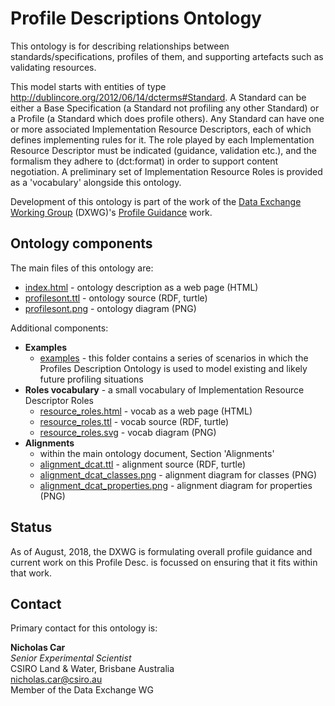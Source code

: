 # Profile Descriptions Ontology
This ontology is for describing relationships between standards/specifications, profiles of them, and supporting artefacts such as validating resources.

This model starts with entities of type <http://dublincore.org/2012/06/14/dcterms#Standard>. A Standard can be either a Base Specification (a Standard not profiling any other Standard) or a Profile (a Standard which does profile others). Any Standard can have one or more associated Implementation Resource Descriptors, each of which defines implementing rules for it. The role played by each Implementation Resource Descriptor must be indicated (guidance, validation etc.), and the formalism they adhere to (dct:format) in order to support content negotiation. A preliminary set of Implementation Resource Roles is provided as a 'vocabulary' alongside this ontology.

Development of this ontology is part of the work of the [Data Exchange Working Group](https://www.w3.org/2017/dxwg/) (DXWG)'s [Profile Guidance](https://w3c.github.io/dxwg/profiles/) work.

## Ontology components
The main files of this ontology are:

* [index.html](https://w3c.github.io/dxwg/profilesont/) - ontology description as a web page (HTML)
* [profilesont.ttl](profilesont.ttl) - ontology source (RDF, turtle)
* [profilesont.png](profilesont.png) - ontology diagram (PNG)

Additional components:

* **Examples**
  * [examples](examples/) - this folder contains a series of scenarios in which the Profiles Description Ontology is used to model existing and likely future profiling situations
* **Roles vocabulary** - a small vocabulary of Implementation Resource Descriptor Roles
  * [resource_roles.html](https://w3c.github.io/dxwg/profilesont/resource_roles.html) - vocab as a web page (HTML)
  * [resource_roles.ttl](resource_roles.ttl) - vocab source (RDF, turtle)
  * [resource_roles.svg](resource_roles.svg) - vocab diagram (PNG)
* **Alignments**
  * within the main ontology document, Section 'Alignments'
  * [alignment_dcat.ttl](alignment_dcat.ttl) - alignment source (RDF, turtle)
  * [alignment_dcat_classes.png](alignment_dcat_classes.png) - alignment diagram for classes (PNG)
  * [alignment_dcat_properties.png](alignment_dcat_classes.png) - alignment diagram for properties (PNG)


## Status
As of August, 2018, the DXWG is formulating overall profile guidance and current work on this Profile Desc. is focussed on ensuring that it fits within that work.

## Contact
Primary contact for this ontology is:

**Nicholas Car**  
*Senior Experimental Scientist*  
CSIRO Land & Water, Brisbane Australia  
<nicholas.car@csiro.au>  
Member of the Data Exchange WG
